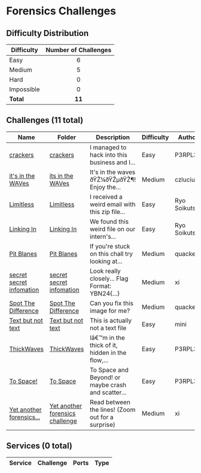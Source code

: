 # Forensics Challenges

## Difficulty Distribution
| Difficulty | Number of Challenges |
|------------|:--------------------:|
| Easy | 6 |
| Medium | 5 |
| Hard | 0 |
| Impossible | 0 |
| **Total** | **11** |

## Challenges (11 total)
| Name | Folder | Description | Difficulty | Author |
|------|--------|-------------|------------|--------|
| [crackers](<./crackers>) | [crackers](<./crackers>) | I managed to hack into this business and I... | Easy | P3RPL3X |
| [it's in the WAVes](<./its in the WAVes>) | [its in the WAVes](<./its in the WAVes>) | It's in the waves ðŸŽ¼ðŸŽµðŸŽ¶! Enjoy the... | Medium | czlucius |
| [Limitless](<./Limitless>) | [Limitless](<./Limitless>) | I received a weird email with this zip file... | Easy | Ryo Soikutsu |
| [Linking In](<./Linking In>) | [Linking In](<./Linking In>) | We found this weird file on our intern's... | Easy | Ryo Soikutsu |
| [Pit Blanes](<./Pit Blanes>) | [Pit Blanes](<./Pit Blanes>) | If you're stuck on this chall try looking at... | Medium | quackers |
| [secret secret infomation](<./secret secret infomation>) | [secret secret infomation](<./secret secret infomation>) | Look really closely... Flag Format: YBN24{...} | Medium | xi |
| [Spot The Difference](<./Spot The Difference>) | [Spot The Difference](<./Spot The Difference>) | Can you fix this image for me? | Medium | quackers |
| [Text but not text](<./Text but not text>) | [Text but not text](<./Text but not text>) | This is actually not a text file | Easy | mini |
| [ThickWaves](<./ThickWaves>) | [ThickWaves](<./ThickWaves>) | Iâ€™m in the thick of it, hidden in the flow,... | Easy | P3RPL3X |
| [To Space!](<./To Space>) | [To Space](<./To Space>) | To Space and Beyond! or maybe crash and scatter... | Easy | P3RPL3X |
| [Yet another forensics...](<./Yet another forensics challenge>) | [Yet another forensics challenge](<./Yet another forensics challenge>) | Read between the lines! (Zoom out for a surprise) | Medium | xi |

## Services (0 total)
| Service | Challenge | Ports | Type |
|---------|-----------|-------|------|

